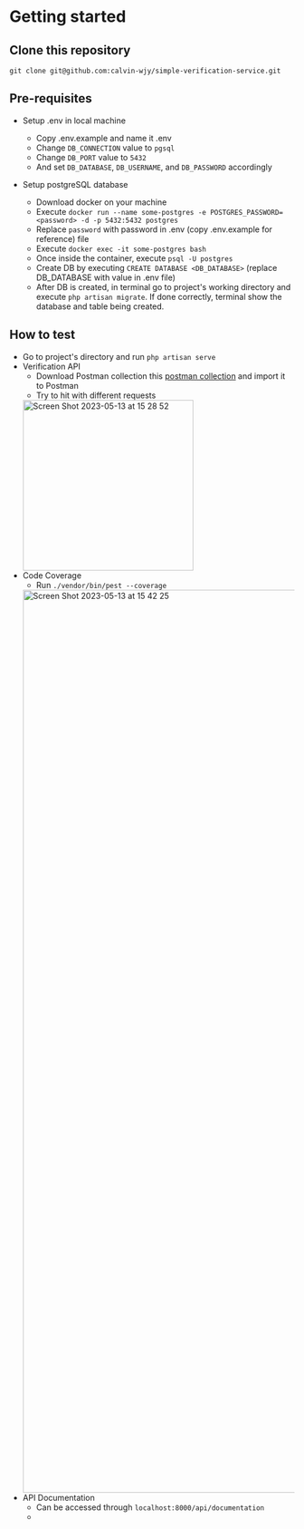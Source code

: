 # Getting started
## Clone this repository
```
git clone git@github.com:calvin-wjy/simple-verification-service.git
```

## Pre-requisites
- Setup .env in local machine
    - Copy .env.example and name it .env
    - Change `DB_CONNECTION` value to `pgsql`
    - Change `DB_PORT` value to `5432`
    - And set `DB_DATABASE`, `DB_USERNAME`, and `DB_PASSWORD` accordingly

- Setup postgreSQL database
  - Download docker on your machine
  - Execute ```docker run --name some-postgres -e POSTGRES_PASSWORD=<password> -d -p 5432:5432 postgres```
  - Replace `password` with password in .env (copy .env.example for reference) file
  - Execute ```docker exec -it some-postgres bash```
  - Once inside the container, execute ```psql -U postgres```
  - Create DB by executing ```CREATE DATABASE <DB_DATABASE>``` (replace DB_DATABASE with value in .env file)
  - After DB is created, in terminal go to project's working directory and execute ```php artisan migrate```. If done correctly, terminal show the database and table being created.

## How to test
- Go to project's directory and run `php artisan serve`
- Verification API
  - Download Postman collection this [postman collection](https://github.com/calvin-wjy/simple-verification-service/blob/master/Verification%20API.postman_collection.json) and import it to Postman
  - Try to hit with different requests
  <img width="301" alt="Screen Shot 2023-05-13 at 15 28 52" src="https://github.com/calvin-wjy/simple-verification-service/assets/90295805/1277933f-73e4-40a3-b280-9166c356059f">
- Code Coverage
  - Run `./vendor/bin/pest --coverage`
  <img width="1594" alt="Screen Shot 2023-05-13 at 15 42 25" src="https://github.com/calvin-wjy/simple-verification-service/assets/90295805/2fdd6f3a-e22f-499d-a8bd-1bdd766b48dd">
- API Documentation
  - Can be accessed through `localhost:8000/api/documentation`
  - 